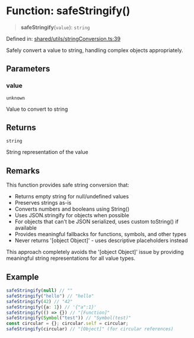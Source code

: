 # Function: safeStringify()

> **safeStringify**(`value`): `string`

Defined in: [shared/utils/stringConversion.ts:39](https://github.com/Nick2bad4u/Uptime-Watcher/blob/2a45eeb1723f8f7089001af2c92aa07d82dfe7e4/shared/utils/stringConversion.ts#L39)

Safely convert a value to string, handling complex objects appropriately.

## Parameters

### value

`unknown`

Value to convert to string

## Returns

`string`

String representation of the value

## Remarks

This function provides safe string conversion that:
- Returns empty string for null/undefined values
- Preserves strings as-is
- Converts numbers and booleans using String()
- Uses JSON.stringify for objects when possible
- For objects that can't be JSON serialized, uses custom toString() if available
- Provides meaningful fallbacks for functions, symbols, and other types
- Never returns '[object Object]' - uses descriptive placeholders instead

This approach completely avoids the '[object Object]' issue by providing
meaningful string representations for all value types.

## Example

```typescript
safeStringify(null) // ""
safeStringify("hello") // "hello"
safeStringify(42) // "42"
safeStringify({a: 1}) // '{"a":1}'
safeStringify(() => {}) // "[Function]"
safeStringify(Symbol("test")) // "Symbol(test)"
const circular = {}; circular.self = circular;
safeStringify(circular) // "[Object]" (for circular references)
```
